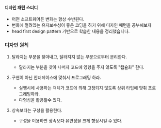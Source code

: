 #### 디자인 패턴 스터디

- 어떤 소프트웨어든 변화는 항상 수반된다.
- 변화에 열려있는 유지보수성이 좋은 코딩을 하기 위해 디자인 패턴을 공부해보자 
- head first design pattern 기반으로 학습한 내용을 정리했습니다.

### 디자인 원칙 
1. 달라지는 부분을 찾아내고, 달라지지 않는 부분으로부터 분리한다.
    - 달라지는 부분을 찾아 나머지 코드에 영향을 주지 않도록 "캡슐화" 한다.

2. 구현이 아닌 인터페이스에 맞춰서 프로그래밍 하라.
    - 실행시에 사용하는 객체가 코드에 의해 고정되지 않도록 상위 타입에 맞춰 프로그래밍하라.
    - 다형성을 활용할수 있다.
   
3. 상속보다는 구성을 활용한다.
    - 구성을 이용하면 상속보다 유연성을 크게 향상시킬 수 있다.
